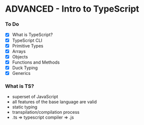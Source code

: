 # ADVANCED - Intro to TypeScript

### To Do
* [x] What is TypeScript?
* [x] TypeScript CLI
* [x] Primitive Types
* [x] Arrays
* [x] Objects
* [x] Functions and Methods
* [x] Duck Typing
* [x] Generics

### What is TS?
* superset of JavaScript
* all features of the base language are valid
* static typing
* transpilation/compilation process
* .ts => typescript compiler => .js


















